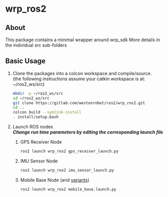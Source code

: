 # wrp_ros2

## About

This package contains a minimal wrapper around wrp_sdk
More details in the individual src sub-folders

## Basic Usage

1. Clone the packages into a colcon workspace and compile/source.  
(the following instructions assume your catkin workspace is at: ~/ros2_ws/src)

    ```bash
    mkdir -p ~/ros2_ws/src
    cd ~/ros2_ws/src
    git clone https://gitlab.com/westonrobot/ros2/wrp_ros2.git
    cd ..
    colcon build --symlink-install
    . install/setup.bash
    ```

2. Launch ROS nodes  
    **_Change run time parameters by editing the corresponding launch file_**

    1. GPS Receiver Node

        ```bash
        ros2 launch wrp_ros2 gps_receiver_launch.py 
        ```

    2. IMU Sensor Node

        ```bash
        ros2 launch wrp_ros2 imu_sensor_launch.py 
        ```

    3. Mobile Base Node (and [variants](./launch/mobile_base))

        ```bash
        ros2 launch wrp_ros2 mobile_base.launch.py
        ```
